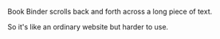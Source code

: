 Book Binder scrolls back and forth across a long piece of text.





So it's like an ordinary website but harder to use.
